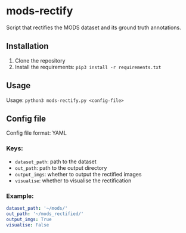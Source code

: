 # mods-rectify
Script that rectifies the MODS dataset and its ground truth annotations.

## Installation
1. Clone the repository
2. Install the requirements: `pip3 install -r requirements.txt`

## Usage

Usage: `python3 mods-rectify.py <config-file>`


## Config file
Config file format: YAML

### Keys:
- `dataset_path`: path to the dataset
- `out_path`: path to the output directory
- `output_imgs`: whether to output the rectified images
- `visualise`: whether to visualise the rectification

### Example:
```yaml
dataset_path: '~/mods/'
out_path: '~/mods_rectified/'
output_imgs: True
visualise: False
```
